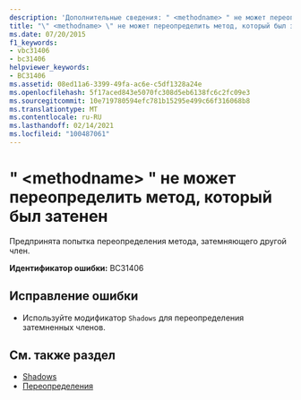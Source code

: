 ```yaml
---
description: 'Дополнительные сведения: " <methodname> " не может переопределять метод, который был затенен'
title: "\" <methodname> \" не может переопределить метод, который был затенен"
ms.date: 07/20/2015
f1_keywords:
- vbc31406
- bc31406
helpviewer_keywords:
- BC31406
ms.assetid: 08ed11a6-3399-49fa-ac6e-c5df1328a24e
ms.openlocfilehash: 5f17aced843e5070fc308d5eb6138fc6c2fc09e3
ms.sourcegitcommit: 10e719780594efc781b15295e499c66f316068b8
ms.translationtype: MT
ms.contentlocale: ru-RU
ms.lasthandoff: 02/14/2021
ms.locfileid: "100487061"
---
```

# <a name="methodname-cannot-override-a-method-that-has-been-shadowed"></a>" \<methodname> " не может переопределить метод, который был затенен

Предпринята попытка переопределения метода, затемняющего другой член.  
  
 **Идентификатор ошибки:** BC31406  
  
## <a name="to-correct-this-error"></a>Исправление ошибки  
  
- Используйте модификатор `Shadows` для переопределения затемненных членов.  
  
## <a name="see-also"></a>См. также раздел

- [Shadows](../language-reference/modifiers/shadows.md)
- [Переопределения](../language-reference/modifiers/overrides.md)
